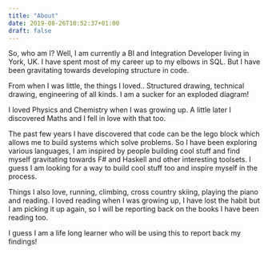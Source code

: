 ```yaml
---
title: "About"
date: 2019-08-26T10:52:37+01:00
draft: false
---
```


So, who am I? Well, I am currently a BI and Integration Developer living in York, UK. I have spent most of my career up to my elbows in SQL. But I have been gravitating towards developing structure in code.

From when I was little, the things I loved.. Structured drawing, technical drawing, engineering of all kinds. I am a sucker for an exploded diagram!

I loved Physics and Chemistry when I was growing up. A little later I discovered Maths and I fell in love with that too.

The past few years I have discovered that code can be the lego block which allows me to build systems which solve problems. So I have been exploring various languages, I am inspired by people building cool stuff and find myself gravitating towards F# and Haskell and other interesting toolsets. I guess I am looking for a way to build cool stuff too and inspire myself in the process.

Things I also love, running, climbing, cross country skiing, playing the piano and reading. I loved reading when I was growing up, I have lost the habit but I am picking it up again, so I will be reporting back on the books I have been reading too.

I guess I am a life long learner who will be using this to report back my findings!
